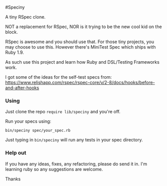 #Speciny

A tiny RSpec clone.

NOT a replacement for RSpec, NOR is it trying to be the new
cool kid on the block.

RSpec is awesome and you should use that. For those tiny projects,
you may choose to use this.
However there's MiniTest Spec which ships with Ruby 1.9.

As such use this project and learn how Ruby and DSL/Testing Frameworks work.

I got some of the ideas for the self-test specs from:
https://www.relishapp.com/rspec/rspec-core/v/2-8/docs/hooks/before-and-after-hooks

### Using

Just clone the repo `require lib/speciny` and you're off.

Run your specs using:
```
bin/speciny spec/your_spec.rb
```

Just typing in `bin/speciny` will run any tests in your spec directory.

### Help out
If you have any ideas, fixes, any refactoring, please do send it in. I'm
learning ruby so any suggestions are welcome.

Thanks
